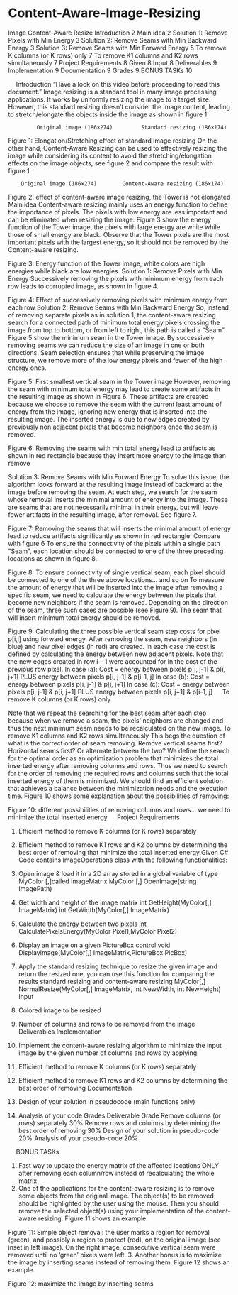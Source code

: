Content-Aware-Image-Resizing
============================

Image Content-Aware Resize
Introduction	2
Main idea	2
Solution 1: Remove Pixels with Min Energy	3
Solution 2: Remove Seams with Min Backward Energy	3
Solution 3: Remove Seams with Min Forward Energy	5
To remove K columns (or K rows) only	7
To remove K1 columns and K2 rows simultaneously	7
Project Requirements	8
Given	8
Input	8
Deliverables	9
Implementation	9
Documentation	9
Grades	9
BONUS TASKs	10

 
Introduction
“Have a look on this video before proceeding to read this document.”
Image resizing is a standard tool in many image processing applications. It works by uniformly resizing the image to a target size. However, this standard resizing doesn’t consider the image content, leading to stretch/elongate the objects inside the image as shown in figure 1.
 	 	
	  	     Original image (186×274)		  Standard resizing (186×174)
Figure 1: Elongation/Stretching effect of standard image resizing
On the other hand, Content-Aware Resizing can be used to effectively resizing the image while considering its content to avoid the stretching/elongation effects on the image objects, see figure 2 and compare the result with figure 1
 	 
		Original image (186×274)		Content-Aware resizing (186×174)
Figure 2: effect of content-aware image resizing, the Tower is not elongated
Main idea
Content-aware resizing mainly uses an energy function to define the importance of pixels. The pixels with low energy are less important and can be eliminated when resizing the image. Figure 3 show the energy function of the Tower image, the pixels with large energy are white while those of small energy are black. Observe that the Tower pixels are the most important pixels with the largest energy, so it should not be removed by the Content-aware resizing.
 
Figure 3: Energy function of the Tower image, white colors are high energies while black are low energies.
Solution 1: Remove Pixels with Min Energy
Successively removing the pixels with minimum energy from each row leads to corrupted image, as shown in figure 4.
 
Figure 4: Effect of successively removing pixels with minimum energy from each row
Solution 2: Remove Seams with Min Backward Energy
So, instead of removing separate pixels as in solution 1, the content-aware resizing search for a connected path of minimum total energy pixels crossing the image from top to bottom, or from left to right, this path is called a “Seam”. Figure 5 show the minimum seam in the Tower image.
By successively removing seams we can reduce the size of an image in one or both directions. Seam selection ensures that while preserving the image structure, we remove more of the low energy pixels and fewer of the high energy ones.
 
Figure 5: First smallest vertical seam in the Tower image
However, removing the seam with minimum total energy may lead to create some artifacts in the resulting image as shown in Figure 6. These artifacts are created because we choose to remove the seam with the current least amount of energy from the image, ignoring new energy that is inserted into the resulting image. The inserted energy is due to new edges created by previously non adjacent pixels that become neighbors once the seam is removed.
  
  
Figure 6: Removing the seams with min total energy lead to artifacts as shown in red rectangle because they insert more energy to the image than remove

Solution 3: Remove Seams with Min Forward Energy
To solve this issue, the algorithm looks forward at the resulting image instead of backward at the image before removing the seam. At each step, we search for the seam whose removal inserts the minimal amount of energy into the image. These are seams that are not necessarily minimal in their energy, but will leave fewer artifacts in the resulting image, after removal. See figure 7.
  
   
Figure 7: Removing the seams that will inserts the minimal amount of energy lead to reduce artifacts significantly as shown in red rectangle. Compare with figure 6
To ensure the connectivity of the pixels within a single path "Seam", each location should be connected to one of the three preceding locations as shown in figure 8.
 
Figure 8: To ensure connectivity of single vertical seam, each pixel should be connected to one of the three above locations… and so on
To measure the amount of energy that will be inserted into the image after removing a specific seam, we need to calculate the energy between the pixels that become new neighbors if the seam is removed. Depending on the direction of the seam, three such cases are possible (see Figure 9). The seam that will insert minimum total energy should be removed.
   

Figure 9: Calculating the three possible vertical seam step costs for pixel p[i,j] using forward energy. After removing the seam, new neighbors (in blue) and new pixel edges (in red) are created. In each case the cost is defined by calculating the energy between new adjacent pixels. Note that the new edges created in row i – 1 were accounted for in the cost of the previous row pixel.
In case (a):
Cost = energy between pixels p[i, j-1] & p[i, j+1] PLUS energy between pixels p[i, j-1] & p[i-1, j]
In case (b):
Cost = energy between pixels p[i, j-1] & p[i, j+1] 
In case (c):
Cost = energy between pixels p[i, j-1] & p[i, j+1] PLUS energy between pixels p[i, j+1] & p[i-1, j]
 
To remove K columns (or K rows) only
 
Note that we repeat the searching for the best seam after each step because when we remove a seam, the pixels' neighbors are changed and thus the next minimum seam needs to be recalculated on the new image.
To remove K1 columns and K2 rows simultaneously
This begs the question of what is the correct order of seam removing. Remove vertical seams first? Horizontal seams first? Or alternate between the two? 
We define the search for the optimal order as an optimization problem that minimizes the total inserted energy after removing columns and rows. Thus we need to search for the order of removing the required rows and columns such that the total inserted energy of them is minimized. 
We should find an efficient solution that achieves a balance between the minimization needs and the execution time.
Figure 10 shows some explanation about the possibilities of removing:
 
Figure 10: different possibilities of removing columns and rows… we need to minimize the total inserted energy
 
Project Requirements
1.	Efficient method to remove K columns (or K rows) separately
2.	Efficient method to remove K1 rows and K2 columns by determining the best order of removing that minimize the total inserted energy
Given
C# Code contains ImageOperations class with the following functionalities:
1.	Open image & load it in a 2D array stored in a global variable of type MyColor  [,]called ImageMatrix
	MyColor [,] OpenImage(string ImagePath)
2.	Get width and height of the image matrix
int GetHeight(MyColor[,] ImageMatrix)
int GetWidth(MyColor[,] ImageMatrix)

3.	Calculate the energy between two pixels 
	int CalculatePixelsEnergy(MyColor Pixel1,MyColor Pixel2)
4.	Display an image on a given PictureBox control 
	void DisplayImage(MyColor[,] ImageMatrix,PictureBox PicBox)
5.	Apply the standard resizing technique to resize the given image and return the resized one, you can use this function for comparing the results standard resizing and content-aware resizing 
	MyColor[,] NormalResize(MyColor[,] ImageMatrix, int 	NewWidth, int NewHeight)
Input
1.	Colored image to be resized
2.	Number of columns and rows to be removed from the image
 
Deliverables
Implementation
1.	Implement the content-aware resizing algorithm to minimize the input image by the given number of columns and rows by applying:
1.	Efficient method to remove K columns (or K rows) separately
2.	Efficient method to remove K1 rows and K2 columns by determining the best order of removing
Documentation
1.	Design of your solution in pseudocode (main functions only)
2.	Analysis of your code
Grades
Deliverable	Grade
Remove columns (or rows) separately	30%
Remove rows and columns by determining the best order of removing 	30%
Design of your solution in pseudo-code	20%
Analysis of your pseudo-code	20%

 
BONUS TASKs
1.	Fast way to update the energy matrix of the affected locations ONLY after removing each column/row instead of recalculating the whole matrix
2.	One of the applications for the content-aware resizing is to remove some objects from the original image. The object(s) to be removed should be highlighted by the user using the mouse. Then you should remove the selected object(s) using your implementation of the content-aware resizing. Figure 11 shows an example.
 	 
Figure 11: Simple object removal: the user marks a region for removal (green), and possibly a region to protect (red), on the original image (see inset in left image). On the right image, consecutive vertical seam were removed until no ‘green’ pixels were left.
3.	Another bonus is to maximize the image by inserting seams instead of removing them. Figure 12 shows an example.
  
Figure 12: maximize the image by inserting seams
